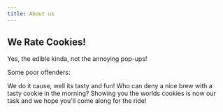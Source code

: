 ```yaml
---
title: About us
---
```


## We Rate Cookies!

Yes, the edible kinda, not the annoying pop-ups!  


Some poor offenders:

We do it cause, well its tasty and fun! Who can deny a nice brew with a tasty cookie in the morning?
Showing you the worlds cookies is now our task and we hope you'll come along for the ride!
